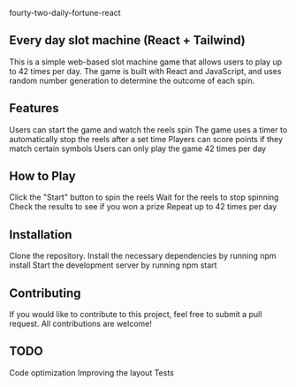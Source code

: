 fourty-two-daily-fortune-react
<h2>Every day slot machine (React + Tailwind)</h2>

This is a simple web-based slot machine game that allows users to play up to 42 times per day. The game is built with React and JavaScript, and uses random number generation to determine the outcome of each spin.

<h2>Features</h2>

Users can start the game and watch the reels spin
The game uses a timer to automatically stop the reels after a set time
Players can score points if they match certain symbols
Users can only play the game 42 times per day

<h2>How to Play</h2>

Click the "Start" button to spin the reels
Wait for the reels to stop spinning
Check the results to see if you won a prize
Repeat up to 42 times per day

<h2>Installation</h2>

Clone the repository. Install the necessary dependencies by running npm install
Start the development server by running npm start

<h2>Contributing</h2>

If you would like to contribute to this project, feel free to submit a pull request. All contributions are welcome!

<h2>TODO</h2>
Code optimization
Improving the layout
Tests